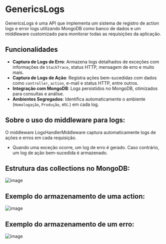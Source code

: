 # GenericsLogs
GenericsLogs é uma API que implementa um sistema de registro de action logs e error logs utilizando MongoDB como banco de dados e um middleware customizado para monitorar todas as requisições da aplicação.

## Funcionalidades

- **Captura de Logs de Erro**: Armazena logs detalhados de exceções com informações de `StackTrace`, status HTTP, mensagem de erro e muito mais.
- **Captura de Logs de Ação**: Registra ações bem-sucedidas com dados como `controller`, `action`, e-mail e status HTTP, entre outros.
- **Integração com MongoDB**: Logs persistidos no MongoDB, otimizados para consultas e análise.
- **Ambientes Segregados**: Identifica automaticamente o ambiente (`Homologação`, `Produção`, etc.) em cada log.

## Sobre o uso do middleware para logs:

O middleware LogsHandlerMiddleware captura automaticamente logs de ações e erros em cada requisição.
- Quando uma exceção ocorre, um log de erro é gerado. Caso contrário, um log de ação bem-sucedida é armazenado.

## Estrutura das collections no MongoDB:
![image](https://github.com/user-attachments/assets/92446b16-6ef9-4edf-acbb-1ab67564064c)

## Exemplo do armazenamento de uma action:
![image](https://github.com/user-attachments/assets/429f599e-5b0b-48a8-8ea7-ff0d2476480b)

## Exemplo do armazenamento de um erro:
![image](https://github.com/user-attachments/assets/59c25948-4ced-47ca-8a34-a33d74fb6a35)
